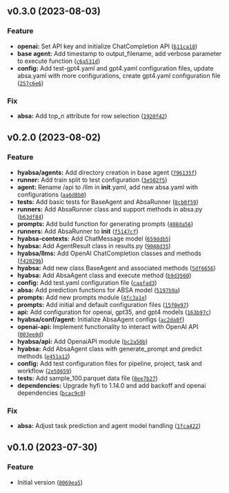 <!--next-version-placeholder-->

## v0.3.0 (2023-08-03)

### Feature

* **openai:** Set API key and initialize ChatCompletion API ([`611ca18`](https://github.com/entelecheia/hyfi-absa/commit/611ca188415dd7db4b3c33adadfbab7aec1de330))
* **base agent:** Add timestamp to output_filename, add verbose parameter to execute function ([`c6a531d`](https://github.com/entelecheia/hyfi-absa/commit/c6a531d60eaa14ad5daa9c3286472e5c85cbc0f4))
* **config:** Add test-gpt4.yaml and gpt4.yaml configuration files, update absa.yaml with more configurations, create gpt4.yaml configuration file ([`257c6e6`](https://github.com/entelecheia/hyfi-absa/commit/257c6e62918e10eb05e1ef9e4637a07c3ecf49de))

### Fix

* **absa:** Add top_n attribute for row selection ([`1920f42`](https://github.com/entelecheia/hyfi-absa/commit/1920f42f8b5949f5d77ca496e28ce409ced579a9))

## v0.2.0 (2023-08-02)

### Feature

* **hyabsa/agents:** Add directory creation in base agent ([`796135f`](https://github.com/entelecheia/hyfi-absa/commit/796135f3cf602c5f2a1ccfd7d59363c3213b0e96))
* **runner:** Add train split to test configuration ([`3e502f5`](https://github.com/entelecheia/hyfi-absa/commit/3e502f5e36f43b6b62c6f2ff57c0e612b5a83d26))
* **agent:** Rename /api to /llm in __init__.yaml, add new absa.yaml with configurations ([`aa6d8b0`](https://github.com/entelecheia/hyfi-absa/commit/aa6d8b09d1985acabf363122411b39a22090b177))
* **tests:** Add basic tests for BaseAgent and AbsaRunner ([`0cb0f59`](https://github.com/entelecheia/hyfi-absa/commit/0cb0f59bd6802f2685bb4921032b0eb4391262bf))
* **runners:** Add AbsaRunner class and support methods in absa.py ([`b63df84`](https://github.com/entelecheia/hyfi-absa/commit/b63df8495958e8ba16f706c3fd5a2818f45f41f8))
* **prompts:** Add build function for generating prompts ([`408da56`](https://github.com/entelecheia/hyfi-absa/commit/408da56cffa0f64829cda21b6911837f1834cebd))
* **runners:** Add AbsaRunner to __init__ ([`f5147cf`](https://github.com/entelecheia/hyfi-absa/commit/f5147cf33e6b6d2a2542ec54d2ac30c8636cae47))
* **hyabsa-contexts:** Add ChatMessage model ([`659ddb5`](https://github.com/entelecheia/hyfi-absa/commit/659ddb51753aaa7ed574270a857bcdf0d091dd3c))
* **hyabsa:** Add AgentResult class in results.py ([`9048d35`](https://github.com/entelecheia/hyfi-absa/commit/9048d35bae7cf91c8dd5c03b3692d21ceedba9ea))
* **hyabsa/llms:** Add OpenAI ChatCompletion classes and methods ([`f42029b`](https://github.com/entelecheia/hyfi-absa/commit/f42029b273c4e51ac8830da5c217092f9dcae3e9))
* **hyabsa:** Add new class BaseAgent and associated methods ([`5df6656`](https://github.com/entelecheia/hyfi-absa/commit/5df6656a43e01b070de07aa8513a9d1427fe1b1a))
* **hyabsa:** Add AbsaAgent class and execute method ([`b9d3560`](https://github.com/entelecheia/hyfi-absa/commit/b9d3560f867a443325aebd66b8381593f2103f3f))
* **config:** Add test.yaml configuration file ([`caafad3`](https://github.com/entelecheia/hyfi-absa/commit/caafad3e8b1d50dc2fa6580e3a798044eaca02f3))
* **absa:** Add prediction functions for ABSA model ([`5197b9a`](https://github.com/entelecheia/hyfi-absa/commit/5197b9a258ae9ad50475e0ad7be97efc7680b908))
* **prompts:** Add new prompts module ([`4fc3a1e`](https://github.com/entelecheia/hyfi-absa/commit/4fc3a1e086e7fed09b927f84ba208de74f131186))
* **prompts:** Add initial and default configuration files ([`15f0e97`](https://github.com/entelecheia/hyfi-absa/commit/15f0e97d39346a67ee428a199f7da76a67b30645))
* **api:** Add configuration for openai, gpt35, and gpt4 models ([`163b97c`](https://github.com/entelecheia/hyfi-absa/commit/163b97c17508d4194e1e27c95079c8a6e419b2bd))
* **hyabsa/conf/agent:** Initialize AbsaAgent configs ([`ac2da0f`](https://github.com/entelecheia/hyfi-absa/commit/ac2da0f114967f1b398adeafa3691730a0f1115c))
* **openai-api:** Implement functionality to interact with OpenAI API ([`003ee0d`](https://github.com/entelecheia/hyfi-absa/commit/003ee0d570a42407b41a1f9313104aa66fff35b4))
* **hyabsa/api:** Add OpenaiAPI module ([`bc2a50b`](https://github.com/entelecheia/hyfi-absa/commit/bc2a50b2c3a437816d9fa2ea5eaac7e5aaa0d1f2))
* **hyabsa:** Add AbsaAgent class with generate_prompt and predict methods ([`e451a12`](https://github.com/entelecheia/hyfi-absa/commit/e451a12a246f7d344e4cee16f07db5d6820a162e))
* **config:** Add test configuration files for pipeline, project, task and workflow ([`2e50659`](https://github.com/entelecheia/hyfi-absa/commit/2e506598b25db4638a3b402e9e67ad910c284995))
* **tests:** Add sample_100.parquet data file ([`8ee7b27`](https://github.com/entelecheia/hyfi-absa/commit/8ee7b27394d8a1a7bd278753087462563328680e))
* **dependencies:** Upgrade hyfi to 1.14.0 and add backoff and openai dependencies ([`bcac9c0`](https://github.com/entelecheia/hyfi-absa/commit/bcac9c09a938b689b8ad6ea573938619b07747e9))

### Fix

* **absa:** Adjust task prediction and agent model handling ([`1fca422`](https://github.com/entelecheia/hyfi-absa/commit/1fca422b17586d77a67793202b082b36f1c78880))

## v0.1.0 (2023-07-30)

### Feature

* Initial version ([`0069ea5`](https://github.com/entelecheia/hyfi-absa/commit/0069ea5eac51add4d0809e1cdf0241f450a5457b))
